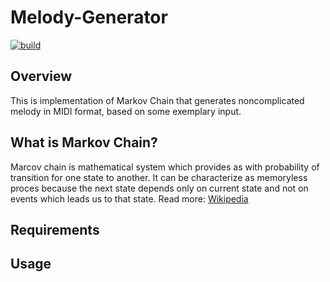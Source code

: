 # Melody-Generator

[![build](https://img.shields.io/teamcity/http/teamcity.jetbrains.com/s/bt345.svg)](https://github.com/michalpawlowicz/Melody-Generator)

## Overview
This is implementation of Markov Chain that generates noncomplicated melody in MIDI format, based on some exemplary input.

## What is Markov Chain?
Marcov chain is mathematical system which provides as with probability of transition for one state to another. It can be characterize as memoryless proces because the next state depends only on current state and not on events which leads us to that state. Read more: [Wikipedia](https://en.wikipedia.org/wiki/Markov_chain)
## Requirements

## Usage
